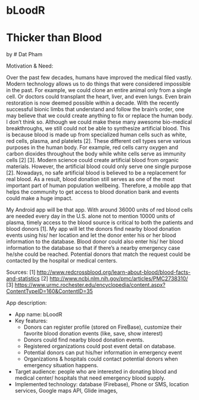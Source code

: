 # bLoodR

# Thicker than Blood
by # Dat Pham

Motivation & Need:

Over the past few decades, humans have improved the medical filed vastly. Modern technology allows us to do things that were considered impossible in the past. 
For example, we could clone an entire animal only from a single cell. Or doctors could transplant the heart, liver, and even lungs. 
Even brain restoration is now deemed possible within a decade. With the recently successful bionic limbs that understand and follow the brain’s order, 
one may believe that we could create anything to fix or replace the human body. 
I don’t think so. Although we could make these many awesome bio-medical breakthroughs, we still could not be able to synthesize artificial blood. 
This is because blood is made up from specialized human cells such as white, red cells, plasma, and platelets [2]. These different cell types serve various purposes in the human body. 
For example, red cells carry oxygen and carbon dioxides throughout the body while white cells serve as immunity cells [2] [3]. 
Modern science could create artificial blood from organic materials. However, the artificial blood could only serve one single purpose [2]. 
Nowadays, no safe artificial blood is believed to be a replacement for real blood. As a result, blood donation still serves as one of the most important part of human population wellbeing.
Therefore, a mobile app that helps the community to get access to blood donation bank and events could make a huge impact. 

My Android app will be that app. With around 36000 units of red blood cells are needed every day in the U.S. alone not to mention 10000 units of plasma,
timely access to the blood source is critical to both the patients and blood donors [1]. 
My app will let the donors find nearby blood donation events using his/ her location and let the donor enter his or her blood information to the database. 
Blood donor could also enter his/ her blood information to the database so that if there’s a nearby emergency case he/she could be reached. 
Potential donors that match the request could be contacted by the hospital or medical centers. 

Sources: 
[1] http://www.redcrossblood.org/learn-about-blood/blood-facts-and-statistics
[2] http://www.ncbi.nlm.nih.gov/pmc/articles/PMC2738310/
[3] https://www.urmc.rochester.edu/encyclopedia/content.aspx?ContentTypeID=160&ContentID=35

App description:
-	App name: bLoodR
-	Key features:
	*	Donors can register profile (stored on FireBase), customize their favorite blood donation events (like, save, show interest)
	*	Donors could find nearby blood donation events.
	*	Registered organizations could post event detail on database.
	*	Potential donors can put his/her information in emergency event
	*	Organizations & hospitals could contact potential donors when emergency situation happens.
-	Target audience: people who are interested in donating blood and medical center/ hospitals that need emergency blood supply.
-	Implemented technology: database (Firebase), Phone or SMS, location services, Google maps API, Glide images, 
